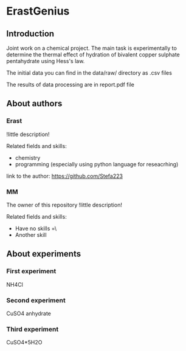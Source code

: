 # ErastGenius

## Introduction

Joint work on a chemical project.
The main task is experimentally to determine the thermal effect of hydration of bivalent copper sulphate pentahydrate using Hess's law.

The initial data you can find in the data/raw/ directory as .csv files

The results of data processing are in report.pdf file

## About authors

### Erast

!little description!


Related fields and skills:
- chemistry
- programming (especially using python language for reseacrhing)

link to the author: https://github.com/Stefa223

### MM

The owner of this repository
!little description!

Related fields and skills:
- Have no skills =\
- Another skill

## About experiments

### First experiment
NH4Cl

### Second experiment
CuSO4 anhydrate

### Third experiment
CuSO4*5H2O